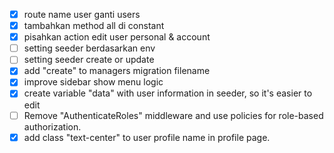- [x] route name user ganti users
- [x] tambahkan method all di constant
- [x] pisahkan action edit user personal & account
- [ ] setting seeder berdasarkan env
- [ ] setting seeder create or update
- [x] add "create" to managers migration filename
- [x] improve sidebar show menu logic
- [x] create variable "data" with user information in seeder, so it's easier to edit
- [ ] Remove "AuthenticateRoles" middleware and use policies for role-based authorization.
- [x] add class "text-center" to user profile name in profile page.
